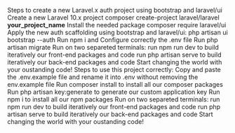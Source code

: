Steps to create a new Laravel.x auth project using bootstrap and laravel/ui
Create a new Laravel 10.x project composer create-project laravel/laravel **your_project_name**
Install the needed package composer require laravel/ui
Apply the new auth scaffolding using bootstrap and laravel/ui: php artisan ui bootstrap --auth
Run npm i and
Configure correctly the .env file
Run php artisan migrate
Run on two separeted terminals:
run npm run dev to build iteratively our front-end packages and code
run php artisan serve to build iteratively our back-end packages and code
Start changing the world with your oustanding code!
Steps to use this project correctly:
Copy and paste the .env.example file and rename it into .env without removing the env.example file
Run composer install to install all our composer packages
Run php artisan key:generate to generate our custom application key
Run npm i to install all our npm packages
Run on two separeted terminals:
run npm run dev to build iteratively our front-end packages and code
run php artisan serve to build iteratively our back-end packages and code
Start changing the world with your oustanding code!
